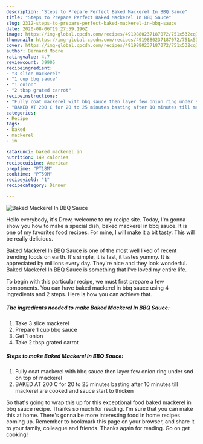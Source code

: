 ```yaml
---
description: "Steps to Prepare Perfect Baked Mackerel In BBQ Sauce"
title: "Steps to Prepare Perfect Baked Mackerel In BBQ Sauce"
slug: 2312-steps-to-prepare-perfect-baked-mackerel-in-bbq-sauce
date: 2020-08-06T19:27:59.196Z
image: https://img-global.cpcdn.com/recipes/4919880237187072/751x532cq70/baked-mackerel-in-bbq-sauce-recipe-main-photo.jpg
thumbnail: https://img-global.cpcdn.com/recipes/4919880237187072/751x532cq70/baked-mackerel-in-bbq-sauce-recipe-main-photo.jpg
cover: https://img-global.cpcdn.com/recipes/4919880237187072/751x532cq70/baked-mackerel-in-bbq-sauce-recipe-main-photo.jpg
author: Bernard Moore
ratingvalue: 4.7
reviewcount: 39905
recipeingredient:
- "3 slice mackerel"
- "1 cup bbq sauce"
- "1 onion"
- "2 tbsp grated carrot"
recipeinstructions:
- "Fully coat mackerel with bbq sauce then layer few onion ring under snd on top of  mackerel"
- "BAKED AT 200 C for 20 to 25 minutes basting after 10 minutes till mackerel are cooked and sauce start to thicken"
categories:
- Recipe
tags:
- baked
- mackerel
- in

katakunci: baked mackerel in 
nutrition: 149 calories
recipecuisine: American
preptime: "PT18M"
cooktime: "PT59M"
recipeyield: "1"
recipecategory: Dinner

---
```



![Baked Mackerel In BBQ Sauce](https://img-global.cpcdn.com/recipes/4919880237187072/751x532cq70/baked-mackerel-in-bbq-sauce-recipe-main-photo.jpg)

Hello everybody, it's Drew, welcome to my recipe site. Today, I'm gonna show you how to make a special dish, baked mackerel in bbq sauce. It is one of my favorites food recipes. For mine, I will make it a bit tasty. This will be really delicious.

Baked Mackerel In BBQ Sauce is one of the most well liked of recent trending foods on earth. It's simple, it is fast, it tastes yummy. It is appreciated by millions every day. They're nice and they look wonderful. Baked Mackerel In BBQ Sauce is something that I've loved my entire life.




To begin with this particular recipe, we must first prepare a few components. You can have baked mackerel in bbq sauce using 4 ingredients and 2 steps. Here is how you can achieve that.

<!--inarticleads1-->

##### The ingredients needed to make Baked Mackerel In BBQ Sauce:

1. Take 3 slice mackerel
1. Prepare 1 cup bbq sauce
1. Get 1 onion
1. Take 2 tbsp grated carrot




<!--inarticleads2-->

##### Steps to make Baked Mackerel In BBQ Sauce:

1. Fully coat mackerel with bbq sauce then layer few onion ring under snd on top of  mackerel
1. BAKED AT 200 C for 20 to 25 minutes basting after 10 minutes till mackerel are cooked and sauce start to thicken




So that's going to wrap this up for this exceptional food baked mackerel in bbq sauce recipe. Thanks so much for reading. I'm sure that you can make this at home. There's gonna be more interesting food in home recipes coming up. Remember to bookmark this page on your browser, and share it to your family, colleague and friends. Thanks again for reading. Go on get cooking!
